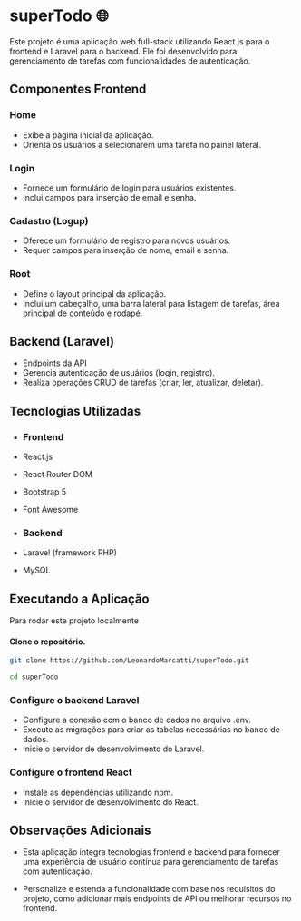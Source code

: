 # superTodo 🌐

Este projeto é uma aplicação web full-stack utilizando React.js para o frontend e Laravel para o backend. Ele foi desenvolvido para gerenciamento de tarefas com funcionalidades de autenticação.

## Componentes Frontend

### Home

* Exibe a página inicial da aplicação.
* Orienta os usuários a selecionarem uma tarefa no painel lateral.

### Login

* Fornece um formulário de login para usuários existentes.
* Inclui campos para inserção de email e senha.

### Cadastro (Logup)

* Oferece um formulário de registro para novos usuários.
* Requer campos para inserção de nome, email e senha.

### Root

* Define o layout principal da aplicação.
* Inclui um cabeçalho, uma barra lateral para listagem de tarefas, área principal de conteúdo e rodapé.

## Backend (Laravel)
* Endpoints da API
* Gerencia autenticação de usuários (login, registro).
* Realiza operações CRUD de tarefas (criar, ler, atualizar, deletar).


## Tecnologias Utilizadas

* ### Frontend

* React.js
* React Router DOM
* Bootstrap 5
* Font Awesome


* ### Backend

* Laravel (framework PHP)
* MySQL 

## Executando a Aplicação
Para rodar este projeto localmente

#### Clone o repositório.
```bash
git clone https://github.com/LeonardoMarcatti/superTodo.git

cd superTodo
```


### Configure o backend Laravel

* Configure a conexão com o banco de dados no arquivo .env.
* Execute as migrações para criar as tabelas necessárias no banco de dados.
* Inicie o servidor de desenvolvimento do Laravel.

### Configure o frontend React

* Instale as dependências utilizando npm.
* Inicie o servidor de desenvolvimento do React.

## Observações Adicionais
* Esta aplicação integra tecnologias frontend e backend para fornecer uma experiência de usuário contínua para gerenciamento de tarefas com autenticação.

* Personalize e estenda a funcionalidade com base nos requisitos do projeto, como adicionar mais endpoints de API ou melhorar recursos no frontend.